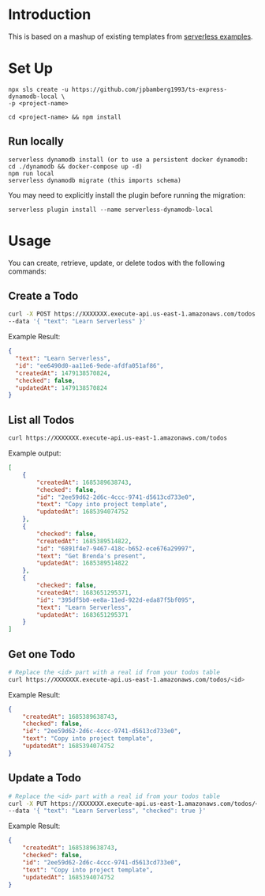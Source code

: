<!--
title: TODO
description: Started code for an AWS Lambda function with TypeScript and DynamoDB.
layout: Doc
framework: v3
platform: AWS
language: nodeJS
authorLink: 'https://github.com/jpbamberg1993'
authorName: Paul Bamberg
authorAvatar: 'https://avatars.githubusercontent.com/u/11944078?v=4'
-->

# Introduction

This is based on a mashup of existing templates from [serverless examples](https://github.com/serverless/examples).

# Set Up

```shell
npx sls create -u https://github.com/jpbamberg1993/ts-express-dynamodb-local \
-p <project-name>
```

```shell
cd <project-name> && npm install
```

## Run locally

```shell
serverless dynamodb install (or to use a persistent docker dynamodb: cd ./dynamodb && docker-compose up -d)
npm run local
serverless dynamodb migrate (this imports schema)
```

You may need to explicitly install the plugin before running the migration:
```shell
serverless plugin install --name serverless-dynamodb-local
```

# Usage

You can create, retrieve, update, or delete todos with the following commands:

## Create a Todo

```bash
curl -X POST https://XXXXXXX.execute-api.us-east-1.amazonaws.com/todos \
--data '{ "text": "Learn Serverless" }'
```

Example Result:
```json
{
  "text": "Learn Serverless",
  "id": "ee6490d0-aa11e6-9ede-afdfa051af86",
  "createdAt": 1479138570824,
  "checked": false,
  "updatedAt": 1479138570824
}
```

## List all Todos

```bash
curl https://XXXXXXX.execute-api.us-east-1.amazonaws.com/todos
```

Example output:
```json
[
    {
        "createdAt": 1685389638743,
        "checked": false,
        "id": "2ee59d62-2d6c-4ccc-9741-d5613cd733e0",
        "text": "Copy into project template",
        "updatedAt": 1685394074752
    },
    {
        "checked": false,
        "createdAt": 1685389514822,
        "id": "6891f4e7-9467-418c-b652-ece676a29997",
        "text": "Get Brenda's present",
        "updatedAt": 1685389514822
    },
    {
        "checked": false,
        "createdAt": 1683651295371,
        "id": "395df5b0-ee8a-11ed-922d-eda87f5bf095",
        "text": "Learn Serverless",
        "updatedAt": 1683651295371
    }
]
```

## Get one Todo

```bash
# Replace the <id> part with a real id from your todos table
curl https://XXXXXXX.execute-api.us-east-1.amazonaws.com/todos/<id>
```

Example Result:
```json
{
    "createdAt": 1685389638743,
    "checked": false,
    "id": "2ee59d62-2d6c-4ccc-9741-d5613cd733e0",
    "text": "Copy into project template",
    "updatedAt": 1685394074752
}
```

## Update a Todo

```bash
# Replace the <id> part with a real id from your todos table
curl -X PUT https://XXXXXXX.execute-api.us-east-1.amazonaws.com/todos/<id> \
--data '{ "text": "Learn Serverless", "checked": true }'
```

Example Result:
```json
{
    "createdAt": 1685389638743,
    "checked": false,
    "id": "2ee59d62-2d6c-4ccc-9741-d5613cd733e0",
    "text": "Copy into project template",
    "updatedAt": 1685394074752
}
```
